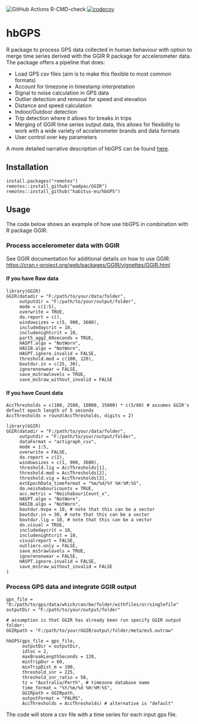 ![GitHub Actions R-CMD-check](https://github.com/habitus-eu/hbGPS/workflows/R-CMD-check/badge.svg)
[![codecov](https://codecov.io/gh/habitus-eu/hbGPS/branch/main/graph/badge.svg)](https://app.codecov.io/gh/habitus-eu/hbGPS)

# hbGPS

R package to process GPS data collected in human behaviour with option to merge 
time series derived with the GGIR R package for accelerometer data. The package 
offers a pipeline that does:
- Load GPS csv files (aim is to make this flexible to most common formats)
- Account for timezone in timestamp interpretation
- Signal to noise calculation in GPS data
- Outlier detection and removal for speed and elevation
- Distance and speed calculation
- Indoor/Outdoor detection
- Trip detection where it allows for breaks in trips
- Merging of GGIR time series output data, this allows for flexibility to work
with a wide variety of accelerometer brands and data formats
- User control over key parameters


A more detailed narrative description of hbGPS can be found [here](documentation.md).

## Installation

```
install.packages("remotes")
remotes::install_github("wadpac/GGIR")
remotes::install_github("habitus-eu/hbGPS")
```

## Usage

The code below shows an example of how use hbGPS in combination with R package GGIR.


### Process accelerometer data with GGIR

See GGIR documentation for additional details on how to use GGIR:
https://cran.r-project.org/web/packages/GGIR/vignettes/GGIR.html


#### If you have Raw data


```
library(GGIR)
GGIR(datadir = "F:/path/to/your/data/folder",
     outputdir = "F:/path/to/your/output/folder",
     mode = c(1:5),
     overwrite = TRUE,
     do.report = c(),
     windowsizes = c(5, 900, 3600),
     includedaycrit = 10,
     includenightcrit = 10,
     part5_agg2_60seconds = TRUE,
     HASPT.algo = "NotWorn",
     HASIB.algo = "NotWorn",
     HASPT.ignore.invalid = FALSE,
     threshold.mod = c(100, 120),
     boutdur.in = c(25, 30),
     ignorenonwear = FALSE,
     save_ms5rawlevels = TRUE,
     save_ms5raw_without_invalid = FALSE
```

#### If you have Count data

```
AccThresholds = c(100, 2500, 10000, 15000) * c(5/60) # assumes GGIR's default epoch length of 5 seconds
AccThresholds = round(AccThresholds, digits = 2)

library(GGIR)
GGIR(datadir = "F:/path/to/your/data/folder",
     outputdir = "F:/path/to/your/output/folder",
     dataFormat = "actigraph_csv",
     mode = 1:5,
     overwrite = FALSE,
     do.report = c(2),
     windowsizes = c(1, 900, 3600),
     threshold.lig = AccThresholds[1],
     threshold.mod = AccThresholds[2],
     threshold.vig = AccThresholds[3],
     extEpochData_timeformat = "%m/%d/%Y %H:%M:%S",
     do.neishabouricounts = TRUE,
     acc.metric = "NeishabouriCount_x",
     HASPT.algo = "NotWorn",
     HASIB.algo = "NotWorn",
     boutdur.mvpa = 10, # note that this can be a vector
     boutdur.in = 30, # note that this can be a vector
     boutdur.lig = 10, # note that this can be a vector
     do.visual = TRUE,
     includedaycrit = 10,
     includenightcrit = 10,
     visualreport = FALSE,
     outliers.only = FALSE,
     save_ms5rawlevels = TRUE,
     ignorenonwear = FALSE,
     HASPT.ignore.invalid = FALSE,
     save_ms5raw_without_invalid = FALSE
)
```


### Process GPS data and integrate GGIR output


```
gps_file = "D:/path/to/gps/data/which/can/be/folder/withfiles/or/singlefile"
outputDir = "F:/path/to/your/output/folder"

# assumption is that GGIR has already been run specify GGIR output folder:
GGIRpath = "F:/path/to/your/GGIR/output/folder/meta/ms5.outraw"

hbGPS(gps_file = gps_file,
      outputDir = outputDir,
      idloc = 2,
      maxBreakLengthSeconds = 120,
      minTripDur = 60,
      minTripDist_m = 100,
      threshold_snr = 225,
      threshold_snr_ratio = 50,
      tz = "Australia/Perth", # timezone database name
      time_format = "%Y/%m/%d %H:%M:%S",
      GGIRpath = GGIRpath,
      outputFormat = "PALMS",
      AccThresholds = AccThresholds) # alternative is "default"
```
The code will store a csv file with a time series for each input gps file.